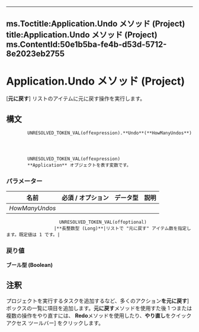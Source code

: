 

---
ms.Toctitle:Application.Undo メソッド (Project)
title:Application.Undo メソッド (Project)
ms.ContentId:50e1b5ba-fe4b-d53d-5712-8e2023eb2755
---
# Application.Undo メソッド (Project)




[**元に戻す**] リストのアイテムに元に戻す操作を実行します。

## 構文

            UNRESOLVED_TOKEN_VAL(offexpression).**Undo**(**HowManyUndos**)




            UNRESOLVED_TOKEN_VAL(offexpression)
            **Application** オブジェクトを表す変数です。

### パラメーター

|**名前**|**必須 / オプション**|**データ型**|**説明**|
|---|---|---|---|
|*HowManyUndos*|
                        UNRESOLVED_TOKEN_VAL(offoptional)
                      |**長整数型 (Long)**|リストで "元に戻す" アイテム数を指定します。既定値は 1 です。|



### 戻り値
**ブール型 (Boolean)**





## 注釈
プロジェクトを実行するタスクを追加するなど、多くのアクション**を元に戻す**] ボックスの一覧に項目を追加します。**元に戻す**メソッドを使用すた後 1 つまたは複数の操作をやり直すには、 **Redo**メソッドを使用したり、**やり直し**をクイック アクセス ツールバー] をクリックします。




